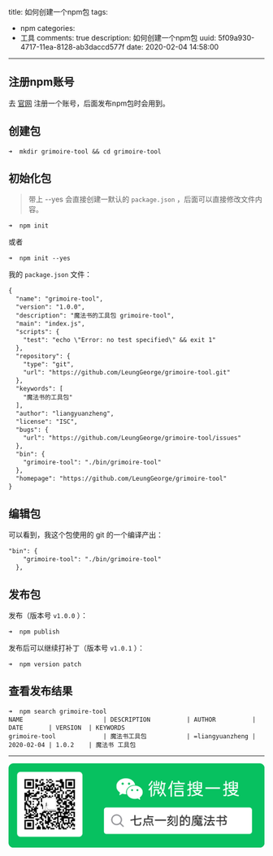 title: 如何创建一个npm包
tags:
  - npm
categories:
  - 工具
comments: true
description: 如何创建一个npm包
uuid: 5f09a930-4717-11ea-8128-ab3daccd577f
date: 2020-02-04 14:58:00
---
<!--more-->
<!-- 1. 发布前：删除草稿的 uuid -->
<!-- 2. 发布后：补充tag，category -->




## 注册npm账号

去 [官网](https://www.npmjs.com/) 注册一个账号，后面发布npm包时会用到。

## 创建包

```
➜  mkdir grimoire-tool && cd grimoire-tool
```

## 初始化包

> 带上 --yes 会直接创建一默认的 `package.json` ，后面可以直接修改文件内容。

```
➜  npm init
```

或者 

```
➜  npm init --yes
```

我的 `package.json` 文件：

```
{
  "name": "grimoire-tool",
  "version": "1.0.0",
  "description": "魔法书的工具包 grimoire-tool",
  "main": "index.js",
  "scripts": {
    "test": "echo \"Error: no test specified\" && exit 1"
  },
  "repository": {
    "type": "git",
    "url": "https://github.com/LeungGeorge/grimoire-tool.git"
  },
  "keywords": [
    "魔法书的工具包"
  ],
  "author": "liangyuanzheng",
  "license": "ISC",
  "bugs": {
    "url": "https://github.com/LeungGeorge/grimoire-tool/issues"
  },
  "bin": {
    "grimoire-tool": "./bin/grimoire-tool"
  },
  "homepage": "https://github.com/LeungGeorge/grimoire-tool"
}
```

   

## 编辑包

可以看到，我这个包使用的 git 的一个编译产出：

```
"bin": {
    "grimoire-tool": "./bin/grimoire-tool"
  },
```

## 发布包

发布（版本号 `v1.0.0` ）：

```
➜  npm publish
```

发布后可以继续打补丁（版本号 `v1.0.1` ）：

```
➜  npm version patch
```

## 查看发布结果

```
➜  npm search grimoire-tool
NAME                      | DESCRIPTION          | AUTHOR          | DATE       | VERSION  | KEYWORDS
grimoire-tool             | 魔法书工具包           | =liangyuanzheng | 2020-02-04 | 1.0.2    | 魔法书 工具包
```

---

![20200131220947 2.png](source/assets/images/20200131220947%202.png)

<link rel="stylesheet" href="http://yandex.st/highlightjs/6.1/styles/default.min.css">
<script src="http://yandex.st/highlightjs/6.1/highlight.min.js"></script>
<script>
hljs.tabReplace = ' '; 
hljs.initHighlightingOnLoad(); 
</script>

<!-- > 来源：[https://leunggeorge.github.io/](https://leunggeorge.github.io/)   -->
